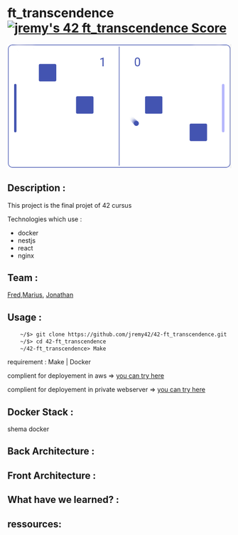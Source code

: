 # ft_transcendence [![jremy's 42 ft_transcendence Score](https://badge42.vercel.app/api/v2/cl27cprhd001109mercwbbu5l/project/3008041)](https://github.com/JaeSeoKim/badge42)


<p align="center">
  <img src="./vite/src/assets/private.png" width="538">
</p>

## Description :

This project is the final projet of 42 cursus 

Technologies which use :

- docker
- nestjs
- react
- nginx

## Team : 

[Fred](https://profile.intra.42.fr/users/fle-blay),[Marius](https://profile.intra.42.fr/users/mbraets),  [Jonathan](https://profile.intra.42.fr/users/jremy) 

## Usage :

```
 	~/$> git clone https://github.com/jremy42/42-ft_transcendence.git
	~/$> cd 42-ft_transcendence
  	~/42-ft_transcendence> Make
```
requirement : Make | Docker

complient for deployement in aws => [you can try here](jremy.dev)

complient for deployement in private webserver => [you can try here](fle-blay.dev)
## Docker Stack :

shema docker 

## Back Architecture :


## Front Architecture :


## What have we learned? :

## ressources:

